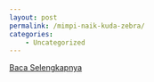 ```yaml
---
layout: post
permalink: /mimpi-naik-kuda-zebra/
categories:
    - Uncategorized
---
```


[Baca Selengkapnya](/08)